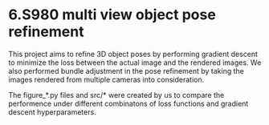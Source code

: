 # 6.S980 multi view object pose refinement

This project aims to refine 3D object poses by performing gradient descent to minimize the loss between the actual image and the rendered images. We also performed bundle adjustment in the pose refinement by taking  the images rendered from multiple cameras into consideration.

The figure_\*.py files and src/\* were created by us to compare the performence under different combinatons of loss functions and gradient descent hyperparameters.
